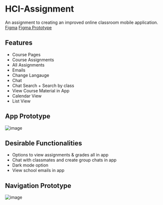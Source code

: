 # HCI-Assignment
An assignment to creating an improved online classroom mobile application. 
[Figma](https://www.figma.com/file/KQ8QBHDSHz7ivh8knnuwnJ/HCI-Assignment-by-Natalie?node-id=0%3A1)
[Figma Prototype](https://www.figma.com/proto/KQ8QBHDSHz7ivh8knnuwnJ/HCI-Assignment-by-Natalie?node-id=2%3A2&scaling=scale-down&page-id=0%3A1&starting-point-node-id=2%3A2)


## Features 
- Course Pages
- Course Assignments
- All Assignments
- Emails
- Change Langauge
- Chat
- Chat Search + Search by class
- View Course Material in App
- Calendar View
- List View 

## App Prototype
![image](https://user-images.githubusercontent.com/66453648/155865586-691121c4-767d-4a3c-a3da-07cf1dee2133.png)

## Desirable Functionalities 
- Options to view assignments & grades all in app
- Chat with classmates and create group chats in app 
- Dark mode option 
- View school emails in app

## Navigation Prototype
![image](https://user-images.githubusercontent.com/66453648/155865829-f22d4e59-443b-41a0-8f6b-8f69bea9dc45.png)
